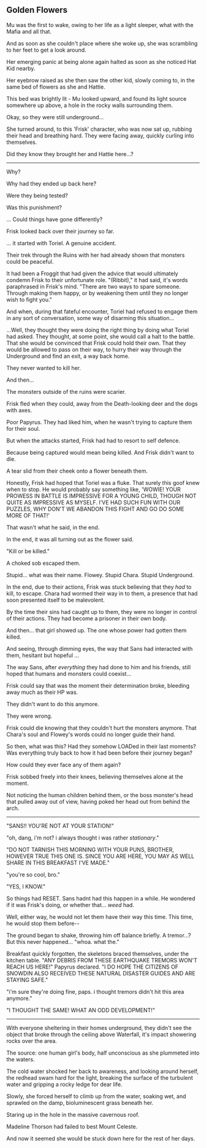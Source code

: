 ## Golden Flowers

Mu was the first to wake, owing to her life as a light sleeper, what with the Mafia and all that.

And as soon as she couldn't place where she woke up, she was scrambling to her feet to get a look around.

Her emerging panic at being alone again halted as soon as she noticed Hat Kid nearby.

Her eyebrow raised as she then saw the other kid, slowly coming to, in the same bed of flowers as she and Hattie.

This bed was brightly lit - Mu looked upward, and found its light source somewhere up above, a hole in the rocky walls surrounding them.

Okay, so they were still underground...

She turned around, to this 'Frisk' character, who was now sat up, rubbing their head and breathing hard. They were facing away, quickly curling into themselves.

Did they know they brought her and Hattie here...?

----

Why?

Why had they ended up back here? 

Were they being tested?

Was this punishment?

... Could things have gone differently?

Frisk looked back over their journey so far. 

... it started with Toriel. A genuine accident.

Their trek through the Ruins with her had already shown that monsters could be peaceful. 

It had been a Froggit that had given the advice that would ultimately condemn Frisk to their unfortunate role. "(Ribbit)," it had said, it's words paraphrased in Frisk's mind. "There are two ways to spare someone. Through making them happy, or by weakening them until they no longer wish to fight you."

And when, during that fateful encounter, Toriel had refused to engage them in any sort of conversation, some way of disarming this situation...

...Well, they thought they were doing the right thing by doing what Toriel had asked. They thought, at some point, she would call a halt to the battle. That she would be convinced that Frisk could hold their own. That they would be allowed to pass on their way, to hurry their way through the Underground and find an exit, a way back home. 

They never wanted to kill her. 

And then...

The monsters outside of the ruins were scarier. 

Frisk fled when they could, away from the Death-looking deer and the dogs with axes.

Poor Papyrus. They had liked him, when he wasn't trying to capture them for their soul.

But when the attacks started, Frisk had had to resort to self defence.

Because being captured would mean being killed. And Frisk didn't want to die.

A tear slid from their cheek onto a flower beneath them.

Honestly, Frisk had hoped that Toriel was a fluke. That surely this goof knew when to stop. He would probably say something like, 'WOWIE! YOUR PROWESS IN BATTLE IS IMPRESSIVE FOR A YOUNG CHILD, THOUGH NOT QUITE AS IMPRESSIVE AS MYSELF. I'VE HAD SUCH FUN WITH OUR PUZZLES, WHY DON'T WE ABANDON THIS FIGHT AND GO DO SOME MORE OF THAT!'

That wasn't what he said, in the end. 

In the end, it was all turning out as the flower said. 

"Kill or be killed."

A choked sob escaped them.

Stupid... what was their name. Flowey. Stupid Chara. Stupid Underground. 

In the end, due to their actions, Frisk was stuck believing that they *had* to kill, to escape. Chara had wormed their way in to them, a presence that had soon presented itself to be malevolent. 

By the time their sins had caught up to them, they were no longer in control of their actions. They had become a prisoner in their own body. 

And then... that girl showed up. The one whose power had gotten them killed. 

And seeing, through dimming eyes, the way that Sans had interacted with them, hesitant but hopeful ...

The way Sans, after *everything* they had done to him and his friends, still hoped that humans and monsters could coexist...

Frisk could say that was the moment their determination broke, bleeding away much as their HP was.

They didn't want to do this anymore.

They were wrong. 

Frisk could die knowing that they couldn't hurt the monsters anymore. That Chara's soul and Flowey's words could no longer guide their hand.

So then, what was this? Had they somehow LOADed in their last moments? Was everything truly back to how it had been before their journey began? 

How could they ever face any of them again? 

Frisk sobbed freely into their knees, believing themselves alone at the moment. 

Not noticing the human children behind them, or the boss monster's head that pulled away out of view, having poked her head out from behind the arch.

----

"SANS!! YOU'RE NOT AT YOUR STATION!"

"oh, dang, i'm not? i always thought i was rather *stationary*."

"DO NOT TARNISH THIS MORNING WITH YOUR PUNS, BROTHER, HOWEVER TRUE THIS ONE IS. SINCE YOU ARE HERE, YOU MAY AS WELL SHARE IN THIS BREAKFAST I'VE MADE."

"you're so cool, bro."

"YES, I KNOW."

So things had RESET. Sans hadnt had this happen in a while. He wondered if it was Frisk's doing, or whether that... *weed* had.

Well, either way, he would not let them have their way this time. This time, he would stop them before--

The ground began to shake, throwing him off balance briefly. A tremor...? But this never happened... "whoa. what the."

Breakfast quickly forgotten, the skeletons braced themselves, under the kitchen table. "ANY DEBRIS FROM THESE EARTHQUAKE TREMORS WON'T REACH US HERE!" Papyrus declared. "I DO HOPE THE CITIZENS OF SNOWDIN ALSO RECEIVED THESE NATURAL DISASTER GUIDES AND ARE STAYING SAFE."

"i'm sure they're doing fine, paps. i thought tremors didn't hit this area anymore."

"I THOUGHT THE SAME! WHAT AN ODD DEVELOPMENT!"

----

With everyone sheltering in their homes underground, they didn't see the object that broke through the ceiling above Waterfall, it's impact showering rocks over the area. 

The source: one human girl's body, half unconscious as she plummeted into the waters. 

The cold water shocked her back to awareness, and looking around herself, the redhead swam hard for the light, breaking the surface of the turbulent water and gripping a rocky ledge for dear life. 

Slowly, she forced herself to climb up from the water, soaking wet, and sprawled on the damp, bioluminescent grass beneath her. 

Staring up in the hole in the massive cavernous roof.

Madeline Thorson had failed to best Mount Celeste. 

And now it seemed she would be stuck down here for the rest of her days.